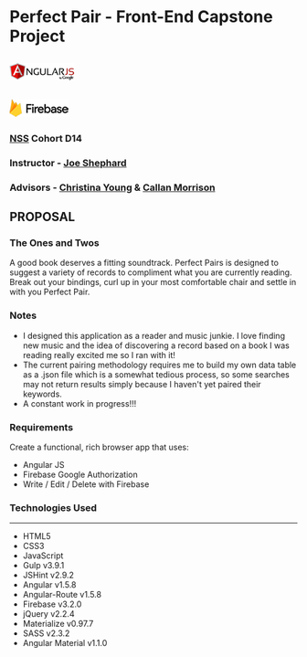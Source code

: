 # Perfect Pair - Front-End Capstone Project
## ![AngularJS](app/img/AngularJSLogo50px.png "AngularJS")
## ![Firebase ](app/img/FirebaseLogo50px.png "Firebase ")
### [NSS](http://nashvillesoftwareschool.com/) Cohort D14
### Instructor - [Joe Shephard](https://github.com/JoeShep) 
### Advisors - [Christina Young](https://github.com/ChristinaJYoung) & [Callan Morrison](https://github.com/morecallan)

## PROPOSAL
### The Ones and Twos
A good book deserves a fitting soundtrack. Perfect Pairs is designed to suggest a variety of records to compliment what you
are currently reading. Break out your bindings, curl up in your most comfortable chair and settle in with you Perfect Pair.

### Notes
- I designed this application as a reader and music junkie. I love finding new music and the idea of discovering a record
based on a book I was reading really excited me so I ran with it!
- The current pairing methodology requires me to build my own data table as a .json file which is a somewhat tedious process, so
some searches may not return results simply because I haven't yet paired their keywords. 
- A constant work in progress!!!

### Requirements
Create a functional, rich browser app that uses:
  - Angular JS
  - Firebase Google Authorization
  - Write / Edit / Delete with Firebase

### Technologies Used
---

  - HTML5
  - CSS3
  - JavaScript
  - Gulp v3.9.1
  - JSHint v2.9.2
  - Angular v1.5.8
  - Angular-Route v1.5.8
  - Firebase v3.2.0
  - jQuery v2.2.4
  - Materialize v0.97.7
  - SASS v2.3.2
  - Angular Material v1.1.0
